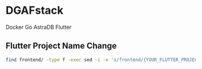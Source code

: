 # DGAFstack
Docker Go AstraDB Flutter

## Flutter Project Name Change

```bash
find frontend/ -type f -exec sed -i -e 's/frontend/{YOUR_FLUTTER_PROJECT_NAME}/g' {} \;
```

<!--
## Go Module Name Change

```bash
find backend/ -type f -exec sed -i -e 's/backend/{YOUR_GO_MODULE_NAME}/g' {} \;
```

find backend/ -type f -exec sed -i -e 's/backend/github.com/g' {} \; -->